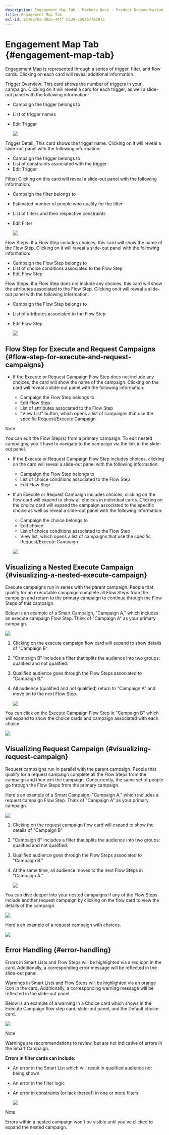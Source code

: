 ```yaml
---
description: Engagement Map Tab - Marketo Docs - Product Documentation
title: Engagement Map Tab
exl-id: 8c4d076a-d8aa-44ff-b538-ca6a6778697a
---
```

# Engagement Map Tab {#engagement-map-tab}

Engagement Map is represented through a series of trigger, filter, and flow cards. Clicking on each card will reveal additional information.

Trigger Overview: This card shows the number of triggers in your campaign. Clicking on it will reveal a card for each trigger, as well a slide-out panel with the following information:

* Campaign the trigger belongs to
* List of trigger names
* Edit Trigger

   ![](assets/engagement-map-tab-1.png)

Trigger Detail: This card shows the trigger name. Clicking on it will reveal a slide-out panel with the following information:

* Campaign the trigger belongs to
* List of constraints associated with the trigger
* Edit Trigger

Filter: Clicking on this card will reveal a slide-out panel with the following information:

* Campaign the filter belongs to
* Estimated number of people who qualify for the filter
* List of filters and their respective constraints
* Edit Filter

   ![](assets/engagement-map-tab-3.png)

Flow Steps: If a Flow Step includes choices, this card will show the name of the Flow Step. Clicking on it will reveal a slide-out panel with the following information:

* Campaign the Flow Step belongs to
* List of choice conditions associated to the Flow Step
* Edit Flow Step

Flow Steps: If a Flow Step does _not_ include any choices, this card will show the attributes associated to the Flow Step. Clicking on it will reveal a slide-out panel with the following information:

* Campaign the Flow Step belongs to
* List of attributes associated to the Flow Step
* Edit Flow Step

   ![](assets/engagement-map-tab-5.png)

## Flow Step for Execute and Request Campaigns {#flow-step-for-execute-and-request-campaigns}

* If the Execute or Request Campaign Flow Step does not include any choices, the card will show the name of the campaign. Clicking on the card will reveal a slide-out panel with the following information:

   * Campaign the Flow Step belongs to
   * Edit Flow Step
   * List of attributes associated to the Flow Step
   * "View List" button, which opens a list of campaigns that use the specific Request/Execute Campaign

>[!NOTE]
>
>You can edit the Flow Step(s) from a primary campaign. To edit nested campaigns, you'll have to navigate to the campaign via the link in the slide-out panel.

* If the Execute or Request Campaign Flow Step includes choices, clicking on the card will reveal a slide-out panel with the following information:

   * Campaign the Flow Step belongs to
   * List of choice conditions associated to the Flow Step
   * Edit Flow Step

* If an Execute or Request Campaign includes choices, clicking on the flow card will expand to show all choices in individual cards. Clicking on the _choice_ card will expand the campaign associated to the specific choice as well as reveal a slide-out panel with the following information:

   * Campaign the choice belongs to
   * Edit choice
   * List of choice conditions associated to the Flow Step
   * View list, which opens a list of campaigns that use the specific Request/Execute Campaign

   ![](assets/engagement-map-tab-10.png)

## Visualizing a Nested Execute Campaign {#visualizing-a-nested-execute-campaign}

Execute campaigns run in series with the parent campaign. People that qualify for an executable campaign complete all Flow Steps from the campaign and return to the primary campaign to continue through the Flow Steps of this campaign.

Below is an example of a Smart Campaign, "Campaign A," which includes an execute campaign Flow Step. Think of "Campaign A" as your primary campaign.

   ![](assets/engagement-map-tab-11.png)

1. Clicking on the execute campaign flow card will expand to show details of "Campaign B".
1. "Campaign B" includes a filter that splits the audience into two groups: qualified and not qualified.
1. Qualified audience goes through the Flow Steps associated to "Campaign B."
1. All audience (qualified and not qualified) return to "Campaign A" and move on to the next Flow Step.

   ![](assets/engagement-map-tab-12.png)

You can click on the Execute Campaign Flow Step in "Campaign B" which will expand to show the choice cards and campaign associated with each choice.

   ![](assets/engagement-map-tab-13.png)

## Visualizing Request Campaign {#visualizing-request-campaign}

Request campaigns run in parallel with the parent campaign. People that qualify for a request campaign complete all the Flow Steps from the campaign and then exit the campaign. Concurrently, the same set of people go through the Flow Steps from the primary campaign.

Here's an example of a Smart Campaign, "Campaign A," which includes a request campaign Flow Step. Think of "Campaign A" as your primary campaign.

   ![](assets/engagement-map-tab-14.png)

1. Clicking on the request campaign flow card will expand to show the details of "Campaign B"
1. "Campaign B" includes a filter that splits the audience into two groups: qualified and not qualified.
1. Qualified audience goes through the Flow Steps associated to "Campaign B."
1. At the same time, all audience moves to the next Flow Steps in "Campaign A."

   ![](assets/engagement-map-tab-15.png)

You can dive deeper into your nested campaigns if any of the Flow Steps include another request campaign by clicking on the flow card to view the details of the campaign.

   ![](assets/engagement-map-tab-16.png)

Here's an example of a request campaign with choices.

   ![](assets/engagement-map-tab-17.png)

## Error Handling {#error-handling}

Errors in Smart Lists and Flow Steps will be highlighted via a red icon in the card. Additionally, a corresponding error message will be reflected in the slide-out panel.

Warnings in Smart Lists and Flow Steps will be highlighted via an orange icon in the card. Additionally, a corresponding warning message will be reflected in the slide-out panel.

Below is an example of a warning in a Choice card which shows in the Execute Campaign flow step card, slide-out panel, and the Default choice card.

   ![](assets/engagement-map-tab-18.png)

>[!NOTE]
>
>Warnings are recommendations to review, but are not indicative of errors in the Smart Campaign.

**Errors in filter cards can include:**

* An error in the Smart List which will result in qualified audience not being shown

* An error in the filter logic

* An error in constraints (or lack thereof) in one or more filters

   ![](assets/engagement-map-tab-20.png)

>[!NOTE]
>
>Errors within a nested campaign won't be visible until you've clicked to expand the nested campaign.
